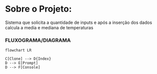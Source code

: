 # Sobre o Projeto:

Sistema que solicita a quantidade de inputs e após a inserção dos dados calcula a media e mediana de temperaturas

### FLUXOGRAMA/DIAGRAMA

```mermaid
flowchart LR

C[Clone] --> D{Index}
D --> E[Prompt]
D --> F[Console]

```


